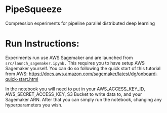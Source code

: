 PipeSqueeze
==============================

Compression experiments for pipeline parallel distributed deep learning

Run Instructions:
==============================
Experiments run use AWS Sagemaker and are launched from `src/launch_sagemaker.ipynb.` This requires you to have setup AWS Sagemaker yourself. You can do so following the quick start of this tutorial from AWS: https://docs.aws.amazon.com/sagemaker/latest/dg/onboard-quick-start.html

In the notebook you will need to put in your AWS_ACCESS_KEY_ID, AWS_SECRET_ACCESS_KEY, S3 Bucket to write data to, and your Sagemaker ARN. After that you can simply run the notebook, changing any hyperparameters you wish.
